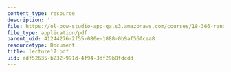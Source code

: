 ```yaml
---
content_type: resource
description: ''
file: https://ol-ocw-studio-app-qa.s3.amazonaws.com/courses/18-366-random-walks-and-diffusion-fall-2006/edf52635b232991d4f943df29b8fdcdd_lecture17.pdf
file_type: application/pdf
parent_uid: 41244276-2f55-080e-1888-0b9af56fcaa8
resourcetype: Document
title: lecture17.pdf
uid: edf52635-b232-991d-4f94-3df29b8fdcdd
---
```

